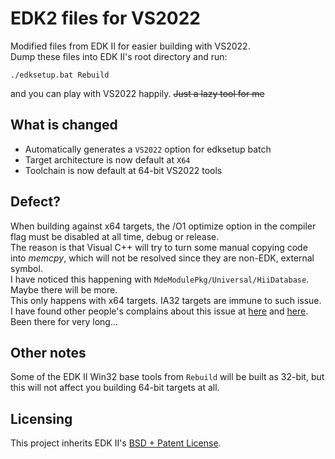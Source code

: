 # EDK2 files for VS2022

Modified files from EDK II for easier building with VS2022.  
Dump these files into EDK II's root directory and run:

    ./edksetup.bat Rebuild

and you can play with VS2022 happily. ~~Just a lazy tool for me~~

## What is changed

- Automatically generates a `VS2022` option for edksetup batch
- Target architecture is now default at `X64`
- Toolchain is now default at 64-bit VS2022 tools

## Defect?

When building against x64 targets, the /O1 optimize option in the compiler flag must be disabled at all time, debug or release.  
The reason is that Visual C++ will try to turn some manual copying code into _memcpy_, which will not be resolved since they are non-EDK, external symbol.  
I have noticed this happening with `MdeModulePkg/Universal/HiiDatabase`. Maybe there will be more.  
This only happens with x64 targets. IA32 targets are immune to such issue.  
I have found other people's complains about this issue at [here](https://www.mail-archive.com/edk2-devel@lists.sourceforge.net/msg09706.html)
and [here](https://www.mail-archive.com/edk2-devel@lists.01.org/msg11927.html). Been there for very long...

## Other notes

Some of the EDK II Win32 base tools from `Rebuild` will be built as 32-bit,
but this will not affect you building 64-bit targets at all.

## Licensing

This project inherits EDK II's [BSD + Patent License](https://github.com/tianocore/edk2/blob/master/License.txt).
